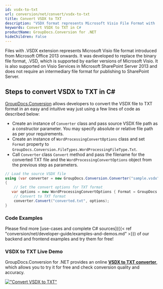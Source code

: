 ```yaml
---
id: vsdx-to-txt
url: conversion/net/convert/vsdx-to-txt
title: Convert VSDX to TXT
description: "VSDX format represents Microsoft Visio File Format with .vsdx extension. Learn how to convert VSDX to TXT file programmatically in C# language using GroupDocs.Conversion for .NET library."
keywords: Convert VSDX to TXT in C#
productName: GroupDocs.Conversion for .NET
hideChildren: False
---
```


Files with .VSDX extension represents Microsoft Visio file format introduced from Microsoft Office 2013 onwards. It was developed to replace the binary file format, .VSD, which is supported by earlier versions of Microsoft Visio. It is also supported on Visio Services in Microsoft SharePoint Server 2013 and does not require an intermediary file format for publishing to SharePoint Server.

## Steps to convert VSDX to TXT in C#

[GroupDocs.Conversion](https://products.groupdocs.com/conversion/net) allows developers to convert the VSDX file to TXT format in an easy and intuitive way just using a few lines of code as described below:

* Create an instance of `Converter` class and pass source VSDX file path as a constructor parameter. You may specify absolute or relative file path as per your requirements. 
* Create an instance of `WordProcessingConvertOptions` class and set `Format` property to `GroupDocs.Conversion.FileTypes.WordProcessingFileType.Txt`.
* Call `Converter` class `Convert` method and pass the filename for the converted TXT file and the `WordProcessingConvertOptions` object from the previous step as parameters.

```csharp
// Load the source VSDX file
using (var converter = new GroupDocs.Conversion.Converter("sample.vsdx"))
{
    // Set the convert options for TXT format
   var options = new WordProcessingConvertOptions { Format = GroupDocs.Conversion.FileTypes.WordProcessingFileType.Txt };
    // Convert to TXT format
    converter.Convert("converted.txt", options);
}
```

### Code Examples

Please find more [use-cases and complete C# sources]({{< ref "conversion/net/developer-guide/examples-and-demos.md" >}}) of our backend and frontend examples and try them for free!

### VSDX to TXT Live Demo

GroupDocs.Conversion for .NET provides an online [**VSDX to TXT converter**](https://products.groupdocs.app/conversion/vsdx-to-txt), which allows you to try it for free and check conversion quality and accuracy.

[!["Convert VSDX to TXT"](conversion/net/images/convert-to-txt/convert-vsdx-to-txt.png)](https://products.groupdocs.app/conversion/vsdx-to-txt)